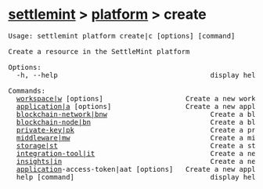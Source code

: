 # [settlemint](../../settlemint.md) > [platform](../platform.md) > create

<pre>Usage: settlemint platform create|c [options] [command]

Create a resource in the SettleMint platform

Options:
  -h, --help                                     display help for command

Commands:
  <a href="./create/workspace.md">workspace|w</a> [options] <name>                   Create a new workspace in the SettleMint platform.
  <a href="./create/application.md">application|a</a> [options] <name>                 Create a new application in the SettleMint platform.
  <a href="./create/blockchain-network.md">blockchain-network|bnw</a>                         Create a blockchain network in the SettleMint platform
  <a href="./create/blockchain-node.md">blockchain-node|bn</a>                             Create a blockchain node in the SettleMint platform
  <a href="./create/private-key.md">private-key|pk</a>                                 Create a private key in the SettleMint platform
  <a href="./create/middleware.md">middleware|mw</a>                                  Create a middleware service in the SettleMint platform
  <a href="./create/storage.md">storage|st</a>                                     Create a storage service in the SettleMint platform
  <a href="./create/integration-tool.md">integration-tool|it</a>                            Create a new integration tool
  <a href="./create/insights.md">insights|in</a>                                    Create a new insights
  <a href="./create/application.md">application</a>-access-token|aat [options] <name>  Create a new application access token in the SettleMint platform.
  help [command]                                 display help for command
</pre>